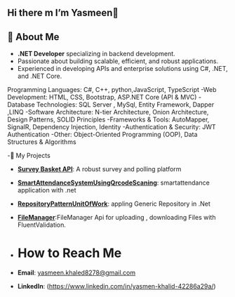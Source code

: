 ## Hi there m I’m Yasmeen👋

## 🌟 About Me
-  **.NET Developer** specializing in backend development.
-  Passionate about building scalable, efficient, and robust applications.
-  Experienced in developing APIs and enterprise solutions using C#, .NET, and .NET Core.

Programming Languages: C#, C++, python,JavaScript, TypeScript
-Web Development: HTML, CSS, Bootstrap, ASP.NET Core (API & MVC)
-Database Technologies: SQL Server , MySql, Entity Framework, Dapper ,LINQ
-Software Architecture: N-tier Architecture, Onion Architecture, Design Patterns, SOLID Principles
-Frameworks & Tools: AutoMapper, SignalR, Dependency Injection, Identity
-Authentication & Security: JWT Authentication
-Other: Object-Oriented Programming (OOP), Data Structures & Algorithms

 
-🚀 My Projects
-  **[Survey Basket API](https://github.com/YasmeenKhaled45/SurveyBasketAPI)**: A robust survey and polling platform 
-  **[SmartAttendanceSystemUsingQrcodeScaning](https://github.com/YasmeenKhaled45/SmartAttendance-using-Qrcode)**: smartattendance application with .net 
-  **[RepositoryPatternUnitOfWork]((https://github.com/YasmeenKhaled45/RepositoryPatternWithUnitOfwork))**: appling Generic Repository in .Net
- **[FileManager](https://github.com/YasmeenKhaled45/FileManager)**:FileManager Api for uploading , downloading Files with FluentValidation.

  
- # How to Reach Me
- **Email**: yasmeen.khaled8278@gmail.com
- **LinkedIn**: (https://www.linkedin.com/in/yasmen-khalid-42286a29a/)
